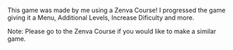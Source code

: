 This game was made by me using a Zenva Course! I progressed the game giving it a Menu, Additional Levels, Increase Dificulty and more.

Note: Please go to the Zenva Course if you would like to make a similar game.
